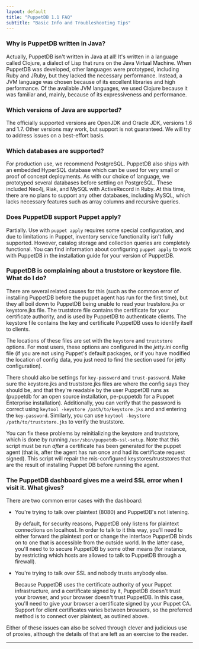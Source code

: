 ```yaml
---
layout: default
title: "PuppetDB 1.1 FAQ"
subtitle: "Basic Info and Troubleshooting Tips"
---
```



### Why is PuppetDB written in Java?

Actually, PuppetDB isn't written in Java at all! It's written in a language called Clojure, a dialect of Lisp that runs on the Java Virtual Machine. When PuppetDB was developed, other languages were prototyped, including Ruby and JRuby, but they lacked the necessary performance.  Instead, a JVM language was chosen because of its excellent libraries and high performance. Of the available JVM languages, we used Clojure because it was familiar and, mainly, because of its expressiveness and performance.

### Which versions of Java are supported?

The officially supported versions are OpenJDK and Oracle JDK, versions 1.6 and 1.7. Other versions may work, but support is not guaranteed. We will try to address issues on a best-effort basis.

### Which databases are supported?

For production use, we recommend PostgreSQL. PuppetDB also ships with an embedded HyperSQL database which can be used for very small or proof of concept deployments. As with our choice of language, we prototyped several
databases before settling on PostgreSQL. These included Neo4j, Riak, and MySQL with ActiveRecord in Ruby. At this time, there are no plans to support any other databases, including MySQL, which lacks necessary features such as array columns and recursive queries.

### Does PuppetDB support Puppet apply?

Partially. Use with `puppet apply` requires some special configuration, and due to limitations in Puppet, inventory service functionality isn't fully supported. However, catalog storage and collection queries are completely functional. You can find information about configuring `puppet apply` to work with PuppetDB in the installation guide for your version of PuppetDB.

### PuppetDB is complaining about a truststore or keystore file. What do I do?

There are several related causes for this (such as the common error of installing PuppetDB before the puppet agent has run for the first time), but they all boil down to PuppetDB being unable to read your truststore.jks or keystore.jks file. The truststore file contains the certificate for your certificate authority, and is used by PuppetDB to authenticate clients. The keystore file contains the key and certificate PuppetDB uses to identify itself to clients.

The locations of these files are set with the `keystore` and `truststore` options. For most users, these options are configured in the *jetty.ini* config file (if you are not using Puppet's default packages, or if you have modified the location of config data, you just need to find the section used for jetty configuration). 

There should also be settings for `key-password` and `trust-password`. Make sure the keystore.jks and truststore.jks files are where the config says they should be, and that they're readable by the user PuppetDB runs as (puppetdb for an open source installation, pe-puppetdb for a Puppet Enterprise installation). Additionally, you can verify that the password is correct using `keytool -keystore /path/to/keystore.jks` and and entering the `key-password`. Similarly, you can use `keytool -keystore /path/to/truststore.jks` to verify the truststore.

You can fix these problems by reinitializing the keystore and truststore, which is done by running `/usr/sbin/puppetdb-ssl-setup`. Note that this script must be run *after* a certificate has been generated for the puppet agent (that is, after the agent has run once and had its certificate request signed).  This script will repair the mis-configured keystores/truststores that are the result of installing Puppet DB before running the agent.

### The PuppetDB dashboard gives me a weird SSL error when I visit it. What gives?

There are two common error cases with the dashboard:

* You're trying to talk over plaintext (8080) and PuppetDB's not listening.

    By default, for security reasons, PuppetDB only listens for plaintext connections on localhost. In order to talk to it this way, you'll need to either
forward the plaintext port or change the interface PuppetDB binds on to one that is accessible from the outside world. In the latter case, you'll need to to secure PuppetDB by some other means (for instance, by restricting which hosts are allowed to talk to PuppetDB through a firewall).

* You're trying to talk over SSL and nobody trusts anybody else.

    Because PuppetDB uses the certificate authority of your Puppet infrastructure, and a certificate signed by it, PuppetDB doesn't trust your
browser, and your browser doesn't trust PuppetDB. In this case, you'll need to give your browser a certificate signed by your Puppet CA. Support for client certificates varies between browsers, so the preferred method is to connect over plaintext, as outlined above.

Either of these issues can also be solved through clever and judicious use of proxies, although the details of that are left as an exercise to the reader.

* * * 
